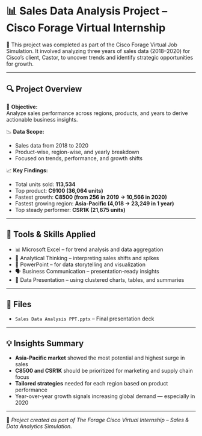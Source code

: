 # 📊 Sales Data Analysis Project – Cisco Forage Virtual Internship

📌 This project was completed as part of the Cisco Forage Virtual Job Simulation. It involved analyzing three years of sales data (2018–2020) for Cisco’s client, Castor, to uncover trends and identify strategic opportunities for growth.

---

## 🔍 Project Overview

🔢 **Objective:**  
Analyze sales performance across regions, products, and years to derive actionable business insights.

📉 **Data Scope:**  
- Sales data from 2018 to 2020  
- Product-wise, region-wise, and yearly breakdown  
- Focused on trends, performance, and growth shifts

📈 **Key Findings:**  
- Total units sold: **113,534**  
- Top product: **C9100 (36,064 units)**  
- Fastest growth: **C8500 (from 256 in 2019 → 10,566 in 2020)**  
- Fastest growing region: **Asia-Pacific (4,018 → 23,249 in 1 year)**  
- Top steady performer: **CSR1K (21,675 units)**

---

## 🧰 Tools & Skills Applied

- 📊 Microsoft Excel – for trend analysis and data aggregation  
- 🧠 Analytical Thinking – interpreting sales shifts and spikes  
- 🎨 PowerPoint – for data storytelling and visualization  
- 🗣️ Business Communication – presentation-ready insights  
- 📌 Data Presentation – using clustered charts, tables, and summaries

---

## 📁 Files

- `Sales Data Analysis PPT.pptx` – Final presentation deck  

---

## 💡 Insights Summary

- **Asia-Pacific market** showed the most potential and highest surge in sales  
- **C8500 and CSR1K** should be prioritized for marketing and supply chain focus  
- **Tailored strategies** needed for each region based on product performance  
- Year-over-year growth signals increasing global demand — especially in 2020

---

📌 *Project created as part of The Forage Cisco Virtual Internship – Sales & Data Analytics Simulation.*
